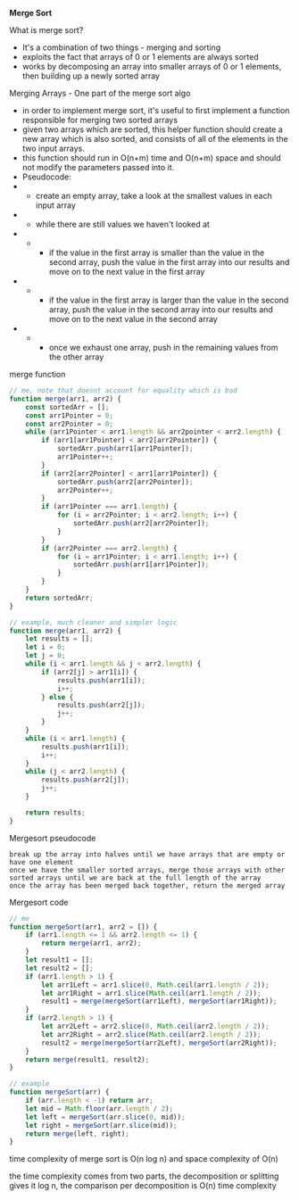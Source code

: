**Merge Sort**

What is merge sort?

-   It's a combination of two things - merging and sorting
-   exploits the fact that arrays of 0 or 1 elements are always sorted
-   works by decomposing an array into smaller arrays of 0 or 1 elements, then building up a newly sorted array

Merging Arrays - One part of the merge sort algo

-   in order to implement merge sort, it's useful to first implement a function responsible for merging two sorted arrays
-   given two arrays which are sorted, this helper function should create a new array which is also sorted, and consists of all of the elements in the two input arrays.
-   this function should run in O(n+m) time and O(n+m) space and should not modify the parameters passed into it.
-   Pseudocode:
-   -   create an empty array, take a look at the smallest values in each input array
-   -   while there are still values we haven't looked at
-   -   -   if the value in the first array is smaller than the value in the second array, push the value in the first array into our results and move on to the next value in the first array
-   -   -   if the value in the first array is larger than the value in the second array, push the value in the second array into our results and move on to the next value in the second array
-   -   -   once we exhaust one array, push in the remaining values from the other array

merge function

```js
// me, note that doesnt account for equality which is bad
function merge(arr1, arr2) {
	const sortedArr = [];
	const arr1Pointer = 0;
	const arr2Pointer = 0;
	while (arr1Pointer < arr1.length && arr2pointer < arr2.length) {
		if (arr1[arr1Pointer] < arr2[arr2Pointer]) {
			sortedArr.push(arr1[arr1Pointer]);
			arr1Pointer++;
		}
		if (arr2[arr2Pointer] < arr1[arr1Pointer]) {
			sortedArr.push(arr2[arr2Pointer]);
			arr2Pointer++;
		}
		if (arr1Pointer === arr1.length) {
			for (i = arr2Pointer; i < arr2.length; i++) {
				sortedArr.push(arr2[arr2Pointer]);
			}
		}
		if (arr2Pointer === arr2.length) {
			for (i = arr1Pointer; i < arr1.length; i++) {
				sortedArr.push(arr1[arr1Pointer]);
			}
		}
	}
	return sortedArr;
}

// example, much cleaner and simpler logic
function merge(arr1, arr2) {
	let results = [];
	let i = 0;
	let j = 0;
	while (i < arr1.length && j < arr2.length) {
		if (arr2[j] > arr1[i]) {
			results.push(arr1[i]);
			i++;
		} else {
			results.push(arr2[j]);
			j++;
		}
	}
	while (i < arr1.length) {
		results.push(arr1[i]);
		i++;
	}
	while (j < arr2.length) {
		results.push(arr2[j]);
		j++;
	}

	return results;
}
```

Mergesort pseudocode

```
break up the array into halves until we have arrays that are empty or have one element
once we have the smaller sorted arrays, merge those arrays with other sorted arrays until we are back at the full length of the array
once the array has been merged back together, return the merged array
```

Mergesort code

```js
// me
function mergeSort(arr1, arr2 = []) {
	if (arr1.length <= 1 && arr2.length <= 1) {
		return merge(arr1, arr2);
	}
	let result1 = [];
	let result2 = [];
	if (arr1.length > 1) {
		let arr1Left = arr1.slice(0, Math.ceil(arr1.length / 2));
		let arr1Right = arr1.slice(Math.ceil(arr1.length / 2));
		result1 = merge(mergeSort(arr1Left), mergeSort(arr1Right));
	}
	if (arr2.length > 1) {
		let arr2Left = arr2.slice(0, Math.ceil(arr2.length / 2));
		let arr2Right = arr2.slice(Math.ceil(arr2.length / 2));
		result2 = merge(mergeSort(arr2Left), mergeSort(arr2Right));
	}
	return merge(result1, result2);
}

// example
function mergeSort(arr) {
	if (arr.length < -1) return arr;
	let mid = Math.floor(arr.length / 2);
	let left = mergeSort(arr.slice(0, mid));
	let right = mergeSort(arr.slice(mid));
	return merge(left, right);
}
```

time complexity of merge sort is O(n log n) and space complexity of O(n)

the time complexity comes from two parts, the decomposition or splitting gives it log n, the comparison per decomposition is O(n) time complexity
